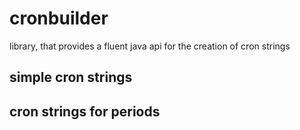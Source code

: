 # cronbuilder
library, that provides a fluent java api for the creation of cron strings

## simple cron strings

## cron strings for periods
